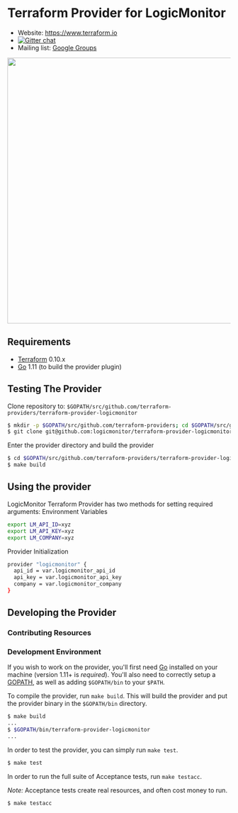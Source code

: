 # Terraform Provider for LogicMonitor

- Website: https://www.terraform.io
- [![Gitter chat](https://badges.gitter.im/hashicorp-terraform/Lobby.png)](https://gitter.im/hashicorp-terraform/Lobby)
- Mailing list: [Google Groups](http://groups.google.com/group/terraform-tool)

<img src="https://cdn.rawgit.com/hashicorp/terraform-website/master/content/source/assets/images/logo-hashicorp.svg" width="600px">

## Requirements

-	[Terraform](https://www.terraform.io/downloads.html) 0.10.x
-	[Go](https://golang.org/doc/install) 1.11 (to build the provider plugin)

## Testing The Provider

Clone repository to: `$GOPATH/src/github.com/terraform-providers/terraform-provider-logicmonitor`

```sh
$ mkdir -p $GOPATH/src/github.com/terraform-providers; cd $GOPATH/src/github.com/terraform-providers
$ git clone git@github.com:logicmonitor/terraform-provider-logicmonitor
```

Enter the provider directory and build the provider

```sh
$ cd $GOPATH/src/github.com/terraform-providers/terraform-provider-logicmonitor
$ make build
```

## Using the provider

LogicMonitor Terraform Provider has two methods for setting required arguments:
Environment Variables
```sh
export LM_API_ID=xyz
export LM_API_KEY=xyz
export LM_COMPANY=xyz
```

Provider Initialization
```sh
provider "logicmonitor" {
  api_id = var.logicmonitor_api_id
  api_key = var.logicmonitor_api_key
  company = var.logicmonitor_company
}
```

## Developing the Provider

### Contributing Resources

### Development Environment

If you wish to work on the provider, you'll first need [Go](http://www.golang.org) installed on your machine (version 1.11+ is *required*). You'll also need to correctly setup a [GOPATH](http://golang.org/doc/code.html#GOPATH), as well as adding `$GOPATH/bin` to your `$PATH`.

To compile the provider, run `make build`. This will build the provider and put the provider binary in the `$GOPATH/bin` directory.

```sh
$ make build
...
$ $GOPATH/bin/terraform-provider-logicmonitor
...
```

In order to test the provider, you can simply run `make test`.

```sh
$ make test
```

In order to run the full suite of Acceptance tests, run `make testacc`.

*Note:* Acceptance tests create real resources, and often cost money to run.

```sh
$ make testacc
